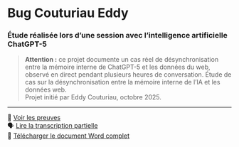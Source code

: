 # Bug Couturiau Eddy
### Étude réalisée lors d’une session avec l’intelligence artificielle ChatGPT-5
> **Attention :** ce projet documente un cas réel de désynchronisation entre la mémoire interne de ChatGPT-5 et les données du web, observé en direct pendant plusieurs heures de conversation.
Étude de cas sur la désynchronisation entre la mémoire interne de l’IA et les données web.  
Projet initié par Eddy Couturiau, octobre 2025.
---

📄 [Voir les preuves](preuves.md)  
🗣️ [Lire la transcription partielle](transcriptions.md)  
📘 [Télécharger le document Word complet](etude2k.couturio.doc)
